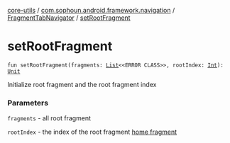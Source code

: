 [core-utils](../../index.md) / [com.sophoun.android.framework.navigation](../index.md) / [FragmentTabNavigator](index.md) / [setRootFragment](./set-root-fragment.md)

# setRootFragment

`fun setRootFragment(fragments: `[`List`](https://kotlinlang.org/api/latest/jvm/stdlib/kotlin.collections/-list/index.html)`<<ERROR CLASS>>, rootIndex: `[`Int`](https://kotlinlang.org/api/latest/jvm/stdlib/kotlin/-int/index.html)`): `[`Unit`](https://kotlinlang.org/api/latest/jvm/stdlib/kotlin/-unit/index.html)

Initialize root fragment and the root fragment index

### Parameters

`fragments` - all root fragment

`rootIndex` - the index of the root fragment [home fragment](#)